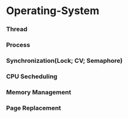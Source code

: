 # Operating-System

### Thread
### Process
### Synchronization(Lock; CV; Semaphore)
### CPU Secheduling
### Memory Management
### Page Replacement
